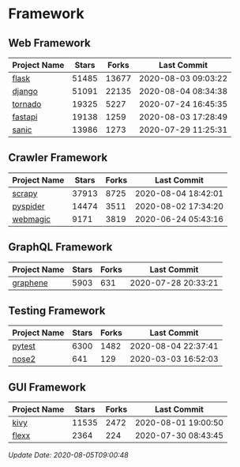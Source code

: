 # Framework

## Web Framework

| Project Name | Stars | Forks | Last Commit |
| ------------ | ----- | ----- | ----------- |
| [flask](https://github.com/pallets/flask) | 51485 | 13677 | 2020-08-03 09:03:22 |
| [django](https://github.com/django/django) | 51091 | 22135 | 2020-08-04 08:34:38 |
| [tornado](https://github.com/tornadoweb/tornado) | 19325 | 5227 | 2020-07-24 16:45:35 |
| [fastapi](https://github.com/tiangolo/fastapi) | 19138 | 1259 | 2020-08-03 17:28:49 |
| [sanic](https://github.com/huge-success/sanic) | 13986 | 1273 | 2020-07-29 11:25:31 |

## Crawler Framework

| Project Name | Stars | Forks | Last Commit |
| ------------ | ----- | ----- | ----------- |
| [scrapy](https://github.com/scrapy/scrapy) | 37913 | 8725 | 2020-08-04 18:42:01 |
| [pyspider](https://github.com/binux/pyspider) | 14474 | 3511 | 2020-08-02 17:34:20 |
| [webmagic](https://github.com/code4craft/webmagic) | 9171 | 3819 | 2020-06-24 05:43:16 |

## GraphQL Framework

| Project Name | Stars | Forks | Last Commit |
| ------------ | ----- | ----- | ----------- |
| [graphene](https://github.com/graphql-python/graphene) | 5903 | 631 | 2020-07-28 20:33:21 |

## Testing Framework

| Project Name | Stars | Forks | Last Commit |
| ------------ | ----- | ----- | ----------- |
| [pytest](https://github.com/pytest-dev/pytest) | 6300 | 1482 | 2020-08-04 22:37:41 |
| [nose2](https://github.com/nose-devs/nose2) | 641 | 129 | 2020-03-03 16:52:03 |

## GUI Framework

| Project Name | Stars | Forks | Last Commit |
| ------------ | ----- | ----- | ----------- |
| [kivy](https://github.com/kivy/kivy) | 11535 | 2472 | 2020-08-01 19:00:50 |
| [flexx](https://github.com/flexxui/flexx) | 2364 | 224 | 2020-07-30 08:43:45 |

*Update Date: 2020-08-05T09:00:48*